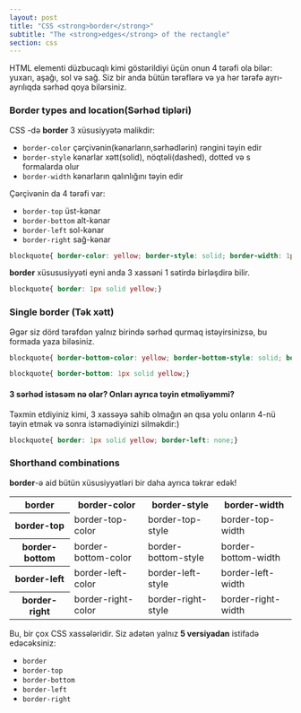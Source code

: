 ```yaml
---
layout: post
title: "CSS <strong>border</strong>"
subtitle: "The <strong>edges</strong> of the rectangle"
section: css
---
```


HTML elementi düzbucaqlı kimi göstərildiyi üçün onun 4 tərəfi ola bilər: yuxarı, aşağı, sol və sağ. Siz bir anda bütün tərəflərə və ya hər tərəfə ayrı-ayrılıqda sərhəd qoya bilərsiniz.

### Border types and location(Sərhəd tipləri)


CSS -də **border** 3 xüsusiyyətə malikdir:

* `border-color` çərçivənin(kənarların,sərhədlərin) rəngini təyin edir 
* `border-style` kənarlar xətt(solid), nöqtəli(dashed), dotted və s formalarda olur
* `border-width` kənarların qalınlığını təyin edir

Çərçivənin da 4 tərəfi var:
* `border-top` üst-kənar
* `border-bottom` alt-kənar
* `border-left` sol-kənar
* `border-right` sağ-kənar

```css
blockquote{ border-color: yellow; border-style: solid; border-width: 1px;}
```

**border** xüsususiyyəti eyni anda 3 xassəni 1 sətirdə birləşdirə bilir.

```css
blockquote{ border: 1px solid yellow;}
```

### Single border (Tək xətt)

Əgər siz dörd tərəfdən yalnız birində sərhəd qurmaq istəyirsinizsə, bu formada yaza biləsiniz.
```css
blockquote{ border-bottom-color: yellow; border-bottom-style: solid; border-bottom-width: 1px;}
```

```css
blockquote{ border-bottom: 1px solid yellow;}
```

#### 3 sərhəd istəsəm nə olar? Onları ayrıca təyin etməliyəmmi?

Təxmin etdiyiniz kimi, 3 xassəyə sahib olmağın ən qısa yolu onların 4-nü təyin etmək və sonra istəmədiyinizi silməkdir:)

```css
blockquote{ border: 1px solid yellow; border-left: none;}
```

### Shorthand combinations

**border**-ə aid bütün xüsusiyyətləri bir daha ayrıca təkrar edək!

<div class="table">
  <table>
    <tr>
      <th>border</th>
      <th>border-color</th>
      <th>border-style</th>
      <th>border-width</th>
    </tr>
    <tr>
      <th>border-top</th>
      <td>border-top-color</td>
      <td>border-top-style</td>
      <td>border-top-width</td>
    </tr>
    <tr>
      <th>border-bottom</th>
      <td>border-bottom-color</td>
      <td>border-bottom-style</td>
      <td>border-bottom-width</td>
    </tr>
    <tr>
      <th>border-left</th>
      <td>border-left-color</td>
      <td>border-left-style</td>
      <td>border-left-width</td>
    </tr>
    <tr>
      <th>border-right</th>
      <td>border-right-color</td>
      <td>border-right-style</td>
      <td>border-right-width</td>
    </tr>
  </table>
</div>

Bu, bir çox CSS xassələridir. Siz adətən yalnız **5 versiyadan** istifadə edəcəksiniz:

* `border`
* `border-top`
* `border-bottom`
* `border-left`
* `border-right`
